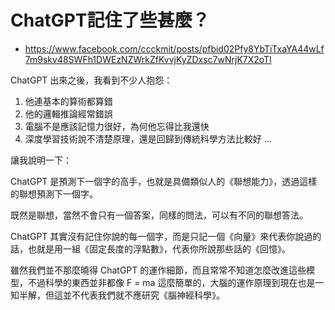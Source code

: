 # ChatGPT記住了些甚麼？

* https://www.facebook.com/ccckmit/posts/pfbid02Pfy8YbTiTxaYA44wLf7m9skv48SWFh1DWEzNZWrkZfKvvjKyZDxsc7wNrjK7X2oTl

ChatGPT 出來之後，我看到不少人抱怨：

1. 他連基本的算術都算錯
2. 他的邏輯推論經常錯誤
3. 電腦不是應該記憶力很好，為何他忘得比我還快
4. 深度學習技術說不清楚原理，還是回歸到傳統科學方法比較好 ...

讓我說明一下：

ChatGPT 是預測下一個字的高手，也就是具備類似人的《聯想能力》，透過這樣的聯想預測下一個字。

既然是聯想，當然不會只有一個答案，同樣的問法，可以有不同的聯想答法。

ChatGPT 其實沒有記住你說的每一個字，而是只記一個《向量》來代表你說過的話，也就是用一組《固定長度的浮點數》，代表你所說那些話的《回憶》。

雖然我們並不那麼曉得 ChatGPT 的運作細節，而且常常不知道怎麼改進這些模型，不過科學的東西並非都像 F = ma 這麼簡單的，大腦的運作原理到現在也是一知半解，但這並不代表我們就不應研究《腦神經科學》。